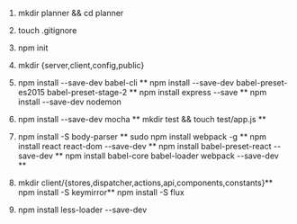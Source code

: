 1. mkdir planner && cd planner
2. touch .gitignore
3. npm init 
4. mkdir {server,client,config,public}

5. npm install --save-dev babel-cli ** 
   npm install --save-dev babel-preset-es2015 babel-preset-stage-2 **
   npm install express --save **
   npm install --save-dev nodemon

6. npm install --save-dev mocha **
   mkdir test && touch test/app.js **

7. npm install -S body-parser **
   sudo npm install webpack -g **
   npm install react react-dom --save-dev **
   npm install babel-preset-react --save-dev **
   npm install babel-core babel-loader webpack --save-dev **
8. mkdir client/{stores,dispatcher,actions,api,components,constants}**
   npm install -S keymirror**
   npm install -S flux

9. npm install less-loader --save-dev
